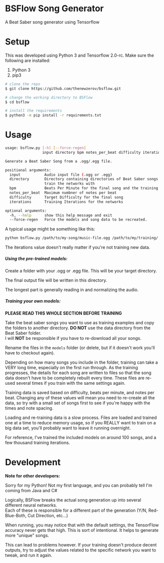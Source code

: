 # BSFlow Song Generator
A Beat Saber song generator using Tensorflow

# Setup
This was developed using Python 3 and Tensorflow 2.0-rc. Make sure the following are installed:

1) Python 3
2) pip3

```bash
# clone the repo
$ git clone https://github.com/thenewzerov/bsflow.git

# change the working directory to BSFlow
$ cd bsflow

# install the requirements
$ python3 -m pip install -r requirements.txt
```

# Usage

```bash
usage: bsflow.py [-h] [--force-regen]
                 input directory bpm notes_per_beat difficulty iterations

Generate a Beat Saber Song from a .ogg/.egg file.

positional arguments:
  input           Audio input file (.ogg or .egg)
  directory       Directory containing directories of Beat Saber songs to
                  train the networks with
  bpm             Beats Per Minute for the final song and the training
  notes_per_beat  Maximum numbner of notes per beat
  difficulty      Target Difficulty for the final song
  iterations      Training Iterations for the networks

optional arguments:
  -h, --help      show this help message and exit
  --force-regen   Force the models and song data to be recreated.
```

A typical usage might be something like this:

```bash
python bsflow.py /path/to/my-song/music-file.ogg /path/to/my/training/ 200 4 Expert 500
```

The iterations value doesn't really matter if you're not training new data.

##### Using the pre-trained models:
Create a folder with your .ogg or .egg file. This will be your target directory.

The final output file will be written in this directory.

The longest part is generally reading in and normalizing the audio.

##### Training your own models:

**PLEASE READ THIS WHOLE SECTION BEFORE TRAINING**

Take the beat saber songs you want to use as training examples and copy the folders to another directory.
**DO NOT** use the data directory from the Beat Saber folder.  
I will **NOT** be responsible if you have to re-download all your songs.

Rename the files in the `models` folder (or delete, but if it doesn't work you'll have to checkout again).

Depending on how many songs you include in the folder, training can take a VERY long time, especially on the first run through.
As the training progresses, the details for each song are written to files so that the song data doesn't have to be completely
rebuilt every time.  These files are re-used several times if you train with the same settings again.

Training data is saved based on difficulty, beats per minute, and notes per beat. Changing any of these values will mean you need
to re-create all the data, so try with a small set of songs first to see if you're happy with the times and note spacing.

Loading and re-training data is a slow process.  Files are loaded and trained one at a time to reduce memory usage, so if you
REALLY want to train on a big data set, you'll probably want to leave it running overnight.

For reference, I've trained the included models on around 100 songs, and a few thousand training iterations.

# Development

**Note for other developers:**

Sorry for my Python!  Not my first language, and you can probably tell I'm coming from Java and C#

Logically, BSFlow breaks the actual song generation up into several different neural networks.  
Each of these is responsible for a different part of the generation (Y/N, Red-Blue-Both, Cut Direction, etc...)

When running, you may notice that with the default settings, the TensorFlow accuracy never gets that high.
This is sort of intentional.  It helps to generate more "unique" songs.

This can lead to problems however.  If your training doesn't produce decent outputs, 
try to adjust the values related to the specific network you want to tweak, and run it again.


